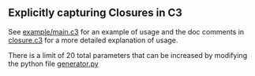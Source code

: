 ## Explicitly capturing Closures in C3

See [example/main.c3](./example/main.c3) for an example of usage and the doc comments in [closure.c3](./closure.c3) for a more detailed explanation of usage.

There is a limit of 20 total parameters that can be increased by modifying the python file [generator.py](./generator.py)

